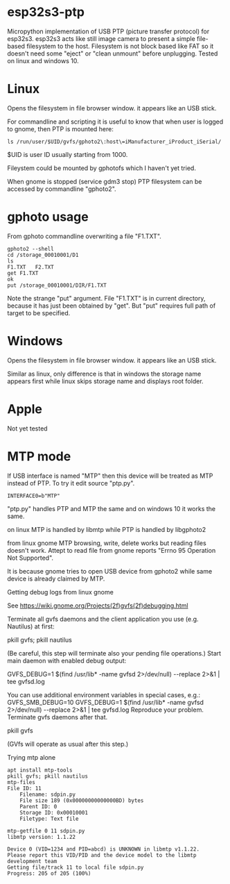 # esp32s3-ptp

Micropython implementation of USB PTP (picture transfer protocol) for esp32s3.
esp32s3 acts like still image camera to present a simple file-based filesystem
to the host. Filesystem is not block based like FAT so it doesn't need some
"eject" or "clean unmount" before unplugging. Tested on linux and windows 10.

# Linux

Opens the filesystem in file browser window.
it appears like an USB stick.

For commandline and scripting it is useful
to know that when user is logged to gnome,
then PTP is mounted here:

    ls /run/user/$UID/gvfs/gphoto2\:host\=iManufacturer_iProduct_iSerial/

$UID is user ID usually starting from 1000.

Fileystem could be mounted by gphotofs
which I haven't yet tried.

When gnome is stopped (service gdm3 stop)
PTP filesystem can be accessed
by commandline "gphoto2".

# gphoto usage

From gphoto commandline overwriting a file "F1.TXT".

    gphoto2 --shell
    cd /storage_00010001/D1
    ls
    F1.TXT   F2.TXT
    get F1.TXT
    ok
    put /storage_00010001/DIR/F1.TXT

Note the strange "put" argument. File "F1.TXT" is in
current directory, because it has just been obtained by "get".
But "put" requires full path of target to be specified.

# Windows

Opens the filesystem in file browser window.
it appears like an USB stick.

Similar as linux, only difference is that in
windows the storage name appears first while
linux skips storage name and displays root folder.

# Apple

Not yet tested

# MTP mode

If USB interface is named "MTP" then this device
will be treated as MTP instead of PTP. To try it
edit source "ptp.py".

    INTERFACE0=b"MTP"

"ptp.py" handles PTP and MTP the same and
on windows 10 it works the same.

on linux MTP is handled by libmtp while PTP is
handled by libgphoto2

from linux gnome MTP browsing, write,
delete works but reading files doesn't work.
Attept to read file from gnome reports
"Errno 95 Operation Not Supported".

It is because gnome tries to open USB device
from gphoto2 while same device is already
claimed by MTP.

Getting debug logs from linux gnome

See https://wiki.gnome.org/Projects(2f)gvfs(2f)debugging.html

Terminate all gvfs daemons and the client application you use (e.g. Nautilus) at first:

pkill gvfs; pkill nautilus

(Be careful, this step will terminate also your pending file operations.)
Start main daemon with enabled debug output:

GVFS_DEBUG=1 $(find /usr/lib* -name gvfsd 2>/dev/null) --replace 2>&1 | tee gvfsd.log

You can use additional environment variables in special cases, e.g.: GVFS_SMB_DEBUG=10 GVFS_DEBUG=1 $(find /usr/lib* -name gvfsd 2>/dev/null) --replace 2>&1 | tee gvfsd.log
Reproduce your problem.
Terminate gvfs daemons after that.

pkill gvfs

(GVfs will operate as usual after this step.)

Trying mtp alone

    apt install mtp-tools
    pkill gvfs; pkill nautilus
    mtp-files
    File ID: 11
        Filename: sdpin.py
        File size 189 (0x00000000000000BD) bytes
        Parent ID: 0
        Storage ID: 0x00010001
        Filetype: Text file

    mtp-getfile 0 11 sdpin.py
    libmtp version: 1.1.22

    Device 0 (VID=1234 and PID=abcd) is UNKNOWN in libmtp v1.1.22.
    Please report this VID/PID and the device model to the libmtp development team
    Getting file/track 11 to local file sdpin.py
    Progress: 205 of 205 (100%)
